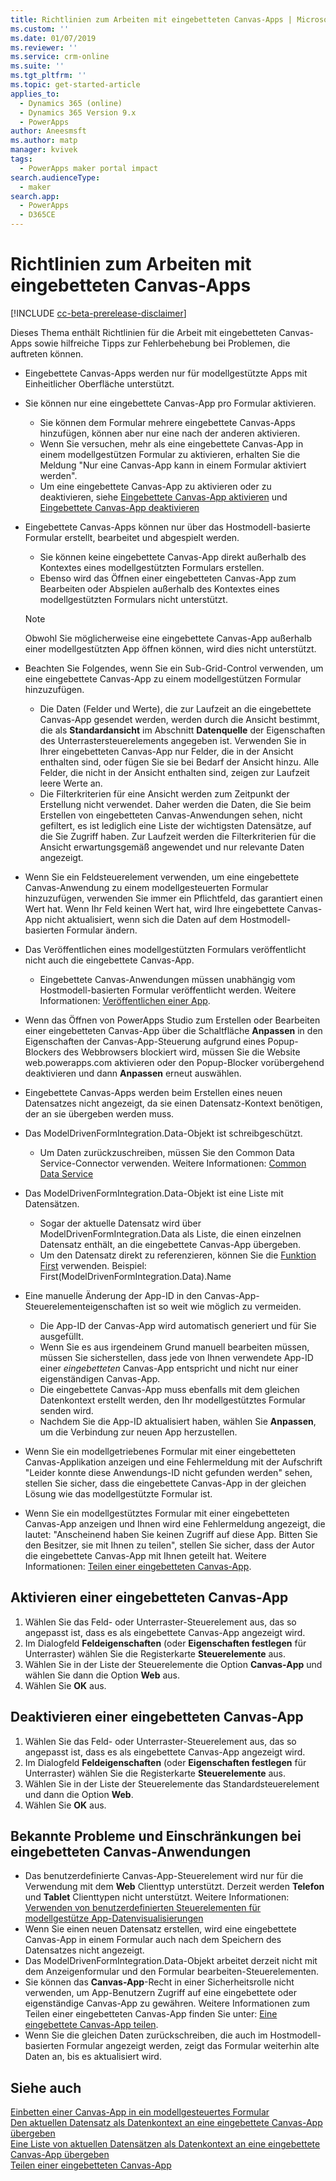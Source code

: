 ```yaml
---
title: Richtlinien zum Arbeiten mit eingebetteten Canvas-Apps | MicrosoftDocs
ms.custom: ''
ms.date: 01/07/2019
ms.reviewer: ''
ms.service: crm-online
ms.suite: ''
ms.tgt_pltfrm: ''
ms.topic: get-started-article
applies_to:
  - Dynamics 365 (online)
  - Dynamics 365 Version 9.x
  - PowerApps
author: Aneesmsft
ms.author: matp
manager: kvivek
tags:
  - PowerApps maker portal impact
search.audienceType:
  - maker
search.app:
  - PowerApps
  - D365CE
---
```


# <a name="guidelines-on-working-with-embedded-canvas-apps"></a>Richtlinien zum Arbeiten mit eingebetteten Canvas-Apps
[!INCLUDE [cc-beta-prerelease-disclaimer](../../includes/cc-beta-prerelease-disclaimer.md)]

Dieses Thema enthält Richtlinien für die Arbeit mit eingebetteten Canvas-Apps sowie hilfreiche Tipps zur Fehlerbehebung bei Problemen, die auftreten können.

-   Eingebettete Canvas-Apps werden nur für modellgestützte Apps mit Einheitlicher Oberfläche unterstützt.
-   Sie können nur eine eingebettete Canvas-App pro Formular aktivieren. 
     - Sie können dem Formular mehrere eingebettete Canvas-Apps hinzufügen, können aber nur eine nach der anderen aktivieren.
     - Wenn Sie versuchen, mehr als eine eingebettete Canvas-App in einem modellgestützen Formular zu aktivieren, erhalten Sie die Meldung "Nur eine Canvas-App kann in einem Formular aktiviert werden".
     - Um eine eingebettete Canvas-App zu aktivieren oder zu deaktivieren, siehe [Eingebettete Canvas-App aktivieren](#enable-an-embedded-canvas-app) und [Eingebettete Canvas-App deaktivieren](#disable-an-embedded-canvas-app)
-   Eingebettete Canvas-Apps können nur über das Hostmodell-basierte Formular erstellt, bearbeitet und abgespielt werden.
     - Sie können keine eingebettete Canvas-App direkt außerhalb des Kontextes eines modellgestützten Formulars erstellen.
     - Ebenso wird das Öffnen einer eingebetteten Canvas-App zum Bearbeiten oder Abspielen außerhalb des Kontextes eines modellgestützten Formulars nicht unterstützt.

     > [!NOTE]
     > Obwohl Sie möglicherweise eine eingebettete Canvas-App außerhalb einer modellgestützten App öffnen können, wird dies nicht unterstützt.

-   Beachten Sie Folgendes, wenn Sie ein Sub-Grid-Control verwenden, um eine eingebettete Canvas-App zu einem modellgestützen Formular hinzuzufügen.
     - Die Daten (Felder und Werte), die zur Laufzeit an die eingebettete Canvas-App gesendet werden, werden durch die Ansicht bestimmt, die als **Standardansicht** im Abschnitt **Datenquelle** der Eigenschaften des Unterrastersteuerelements angegeben ist. Verwenden Sie in Ihrer eingebetteten Canvas-App nur Felder, die in der Ansicht enthalten sind, oder fügen Sie sie bei Bedarf der Ansicht hinzu. Alle Felder, die nicht in der Ansicht enthalten sind, zeigen zur Laufzeit leere Werte an. 
     - Die Filterkriterien für eine Ansicht werden zum Zeitpunkt der Erstellung nicht verwendet. Daher werden die Daten, die Sie beim Erstellen von eingebetteten Canvas-Anwendungen sehen, nicht gefiltert, es ist lediglich eine Liste der wichtigsten Datensätze, auf die Sie Zugriff haben. Zur Laufzeit werden die Filterkriterien für die Ansicht erwartungsgemäß angewendet und nur relevante Daten angezeigt.
-   Wenn Sie ein Feldsteuerelement verwenden, um eine eingebettete Canvas-Anwendung zu einem modellgesteuerten Formular hinzuzufügen, verwenden Sie immer ein Pflichtfeld, das garantiert einen Wert hat. Wenn Ihr Feld keinen Wert hat, wird Ihre eingebettete Canvas-App nicht aktualisiert, wenn sich die Daten auf dem Hostmodell-basierten Formular ändern.
-   Das Veröffentlichen eines modellgestützten Formulars veröffentlicht nicht auch die eingebettete Canvas-App.
     - Eingebettete Canvas-Anwendungen müssen unabhängig vom Hostmodell-basierten Formular veröffentlicht werden. Weitere Informationen: [Veröffentlichen einer App](../canvas-apps/save-publish-app.md#publish-an-app).
-   Wenn das Öffnen von PowerApps Studio zum Erstellen oder Bearbeiten einer eingebetteten Canvas-App über die Schaltfläche **Anpassen** in den Eigenschaften der Canvas-App-Steuerung aufgrund eines Popup-Blockers des Webbrowsers blockiert wird, müssen Sie die Website web.powerapps.com aktivieren oder den Popup-Blocker vorübergehend deaktivieren und dann **Anpassen** erneut auswählen.
-   Eingebettete Canvas-Apps werden beim Erstellen eines neuen Datensatzes nicht angezeigt, da sie einen Datensatz-Kontext benötigen, der an sie übergeben werden muss.
-   Das ModelDrivenFormIntegration.Data-Objekt ist schreibgeschützt. 
     - Um Daten zurückzuschreiben, müssen Sie den Common Data Service-Connector verwenden. Weitere Informationen: [Common Data Service](/connectors/commondataservice/)
-   Das ModelDrivenFormIntegration.Data-Objekt ist eine Liste mit Datensätzen. 
     - Sogar der aktuelle Datensatz wird über ModelDrivenFormIntegration.Data als Liste, die einen einzelnen Datensatz enthält, an die eingebettete Canvas-App übergeben.
     - Um den Datensatz direkt zu referenzieren, können Sie die [Funktion First](../canvas-apps/functions/function-first-last.md) verwenden. Beispiel: First(ModelDrivenFormIntegration.Data).Name
-   Eine manuelle Änderung der App-ID in den Canvas-App-Steuerelementeigenschaften ist so weit wie möglich zu vermeiden.
     - Die App-ID der Canvas-App wird automatisch generiert und für Sie ausgefüllt. 
     - Wenn Sie es aus irgendeinem Grund manuell bearbeiten müssen, müssen Sie sicherstellen, dass jede von Ihnen verwendete App-ID einer *eingebetteten* Canvas-App entspricht und nicht nur einer eigenständigen Canvas-App.
     - Die eingebettete Canvas-App muss ebenfalls mit dem gleichen Datenkontext erstellt werden, den Ihr modellgestütztes Formular senden wird.
     - Nachdem Sie die App-ID aktualisiert haben, wählen Sie **Anpassen**, um die Verbindung zur neuen App herzustellen.
- Wenn Sie ein modellgetriebenes Formular mit einer eingebetteten Canvas-Applikation anzeigen und eine Fehlermeldung mit der Aufschrift "Leider konnte diese Anwendungs-ID nicht gefunden werden" sehen, stellen Sie sicher, dass die eingebettete Canvas-App in der gleichen Lösung wie das modellgestützte Formular ist.
- Wenn Sie ein modellgestütztes Formular mit einer eingebetteten Canvas-App anzeigen und Ihnen wird eine Fehlermeldung angezeigt, die lautet: "Anscheinend haben Sie keinen Zugriff auf diese App. Bitten Sie den Besitzer, sie mit Ihnen zu teilen", stellen Sie sicher, dass der Autor die eingebettete Canvas-App mit Ihnen geteilt hat. Weitere Informationen: [Teilen einer eingebetteten Canvas-App](share-embedded-canvas-app.md).

## <a name="enable-an-embedded-canvas-app"></a>Aktivieren einer eingebetteten Canvas-App
1. Wählen Sie das Feld- oder Unterraster-Steuerelement aus, das so angepasst ist, dass es als eingebettete Canvas-App angezeigt wird.
2. Im Dialogfeld **Feldeigenschaften** (oder **Eigenschaften festlegen** für Unterraster) wählen Sie die Registerkarte **Steuerelemente** aus.
3. Wählen Sie in der Liste der Steuerelemente die Option **Canvas-App** und wählen Sie dann die Option **Web** aus.
4. Wählen Sie **OK** aus.

## <a name="disable-an-embedded-canvas-app"></a>Deaktivieren einer eingebetteten Canvas-App
1. Wählen Sie das Feld- oder Unterraster-Steuerelement aus, das so angepasst ist, dass es als eingebettete Canvas-App angezeigt wird.
2. Im Dialogfeld **Feldeigenschaften** (oder **Eigenschaften festlegen** für Unterraster) wählen Sie die Registerkarte **Steuerelemente** aus.
3. Wählen Sie in der Liste der Steuerelemente das Standardsteuerelement und dann die Option **Web**.
4. Wählen Sie **OK** aus.

## <a name="known-issues-and-limitations-with-embedded-canvas-apps"></a>Bekannte Probleme und Einschränkungen bei eingebetteten Canvas-Anwendungen
- Das benutzerdefinierte Canvas-App-Steuerelement wird nur für die Verwendung mit dem **Web** Clienttyp unterstützt. Derzeit werden **Telefon** und **Tablet** Clienttypen nicht unterstützt. Weitere Informationen: [Verwenden von benutzerdefinierten Steuerelementen für modellgestütze App-Datenvisualisierungen](use-custom-controls-data-visualizations.md)
- Wenn Sie einen neuen Datensatz erstellen, wird eine eingebettete Canvas-App in einem Formular auch nach dem Speichern des Datensatzes nicht angezeigt. 
-    Das ModelDrivenFormIntegration.Data-Objekt arbeitet derzeit nicht mit dem Anzeigenformular und den Formular bearbeiten-Steuerelementen.
- Sie können das **Canvas-App**-Recht in einer Sicherheitsrolle nicht verwenden, um App-Benutzern Zugriff auf eine eingebettete oder eigenständige Canvas-App zu gewähren. Weitere Informationen zum Teilen einer eingebetteten Canvas-App finden Sie unter: [Eine eingebettete Canvas-App teilen](share-embedded-canvas-app.md).
- Wenn Sie die gleichen Daten zurückschreiben, die auch im Hostmodell-basierten Formular angezeigt werden, zeigt das Formular weiterhin alte Daten an, bis es aktualisiert wird. 

## <a name="see-also"></a>Siehe auch
[Einbetten einer Canvas-App in ein modellgesteuertes Formular](embed-canvas-app-in-form.md) <br />
[Den aktuellen Datensatz als Datenkontext an eine eingebettete Canvas-App übergeben](pass-current-embedded-canvas-app.md) <br />
[Eine Liste von aktuellen Datensätzen als Datenkontext an eine eingebettete Canvas-App übergeben](pass-related-embedded-canvas-app.md) <br />
[Teilen einer eingebetteten Canvas-App](share-embedded-canvas-app.md)

